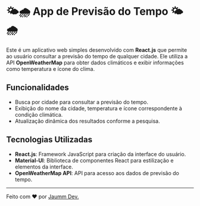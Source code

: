 # 🌤️🌧️ App de Previsão do Tempo 🌤️🌧️

Este é um aplicativo web simples desenvolvido com **React.js** que permite ao usuário consultar a previsão do tempo de qualquer cidade. Ele utiliza a API **OpenWeatherMap** para obter dados climáticos e exibir informações como temperatura e ícone do clima.

## Funcionalidades

- Busca por cidade para consultar a previsão do tempo.
- Exibição do nome da cidade, temperatura e ícone correspondente à condição climática.
- Atualização dinâmica dos resultados conforme a pesquisa.

## Tecnologias Utilizadas

- **React.js**: Framework JavaScript para criação da interface do usuário.
- **Material-UI**: Biblioteca de componentes React para estilização e elementos da interface.
- **OpenWeatherMap API**: API para acesso aos dados de previsão do tempo.

---

Feito com ❤️ por [Jaumm Dev.](https://www.jaummdev.com.br)
